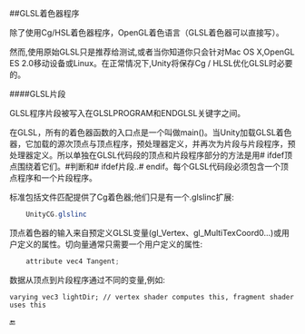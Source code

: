 ##GLSL着色器程序

除了使用Cg/HSL着色器程序，OpenGL着色语言（GLSL着色器可以直接写）。

然而,使用原始GLSL只是推荐给测试,或者当你知道你只会针对Mac OS X,OpenGL ES 2.0移动设备或Linux。在正常情况下,Unity将保存Cg / HLSL优化GLSL时必要的。

####GLSL片段

GLSL程序片段被写入在GLSLPROGRAM和ENDGLSL关键字之间。

在GLSL，所有的着色器函数的入口点是一个叫做main()。当Unity加载GLSL着色器，它加载的源次顶点与顶点程序，预处理器定义，并再次为片段与片段程序，预处理器定义。所以单独在GLSL代码段的顶点和片段程序部分的方法是用# ifdef顶点围绕着它们。#判断和# ifdef片段..# endif。每个GLSL代码段必须包含一个顶点程序和一个片段程序。

标准包括文件匹配提供了Cg着色器;他们只是有一个.glslinc扩展:

```csharp
    UnityCG.glslinc
```

顶点着色器的输入来自预定义GLSL变量(gl_Vertex、gl_MultiTexCoord0…)或用户定义的属性。切向量通常只需要一个用户定义的属性:

```csharp
    attribute vec4 Tangent;
```

数据从顶点到片段程序通过不同的变量,例如:

```
varying vec3 lightDir; // vertex shader computes this, fragment shader uses this
```


🔚

